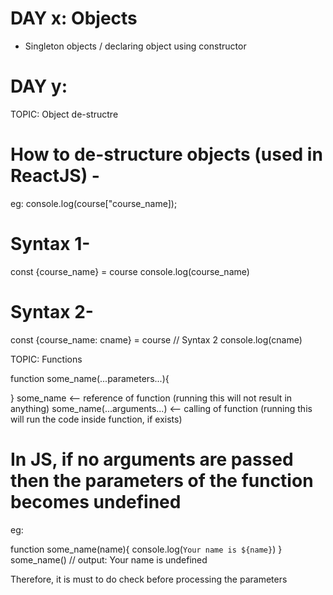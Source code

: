 # DAY x: Objects
* Singleton objects / declaring object using constructor

# DAY y:

TOPIC:  Object de-structre

#  How to de-structure objects (used in ReactJS) -
eg: 
console.log(course["course_name]);

# Syntax 1-
const {course_name} = course
console.log(course_name)

# Syntax 2-
const {course_name: cname} = course         // Syntax 2
console.log(cname)

TOPIC:  Functions

function some_name(...parameters...){

}
some_name   <-- reference of function (running this will not result in anything)
some_name(...arguments...) <-- calling of function (running this will run the code inside function, if exists)

# In JS, if no arguments are passed then the parameters of the function becomes undefined
eg: 

function some_name(name){
    console.log(`Your name is ${name}`)
}
some_name()                                     // output: Your name is undefined

Therefore, it is must to do check before processing the parameters